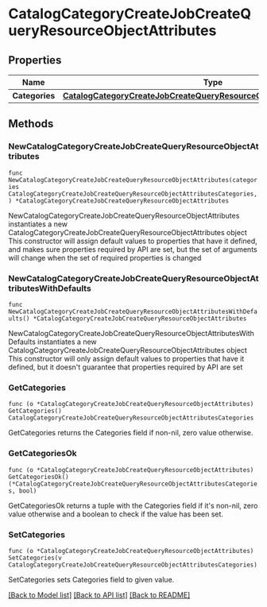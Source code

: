 # CatalogCategoryCreateJobCreateQueryResourceObjectAttributes

## Properties

Name | Type | Description | Notes
------------ | ------------- | ------------- | -------------
**Categories** | [**CatalogCategoryCreateJobCreateQueryResourceObjectAttributesCategories**](CatalogCategoryCreateJobCreateQueryResourceObjectAttributesCategories.md) |  | 

## Methods

### NewCatalogCategoryCreateJobCreateQueryResourceObjectAttributes

`func NewCatalogCategoryCreateJobCreateQueryResourceObjectAttributes(categories CatalogCategoryCreateJobCreateQueryResourceObjectAttributesCategories, ) *CatalogCategoryCreateJobCreateQueryResourceObjectAttributes`

NewCatalogCategoryCreateJobCreateQueryResourceObjectAttributes instantiates a new CatalogCategoryCreateJobCreateQueryResourceObjectAttributes object
This constructor will assign default values to properties that have it defined,
and makes sure properties required by API are set, but the set of arguments
will change when the set of required properties is changed

### NewCatalogCategoryCreateJobCreateQueryResourceObjectAttributesWithDefaults

`func NewCatalogCategoryCreateJobCreateQueryResourceObjectAttributesWithDefaults() *CatalogCategoryCreateJobCreateQueryResourceObjectAttributes`

NewCatalogCategoryCreateJobCreateQueryResourceObjectAttributesWithDefaults instantiates a new CatalogCategoryCreateJobCreateQueryResourceObjectAttributes object
This constructor will only assign default values to properties that have it defined,
but it doesn't guarantee that properties required by API are set

### GetCategories

`func (o *CatalogCategoryCreateJobCreateQueryResourceObjectAttributes) GetCategories() CatalogCategoryCreateJobCreateQueryResourceObjectAttributesCategories`

GetCategories returns the Categories field if non-nil, zero value otherwise.

### GetCategoriesOk

`func (o *CatalogCategoryCreateJobCreateQueryResourceObjectAttributes) GetCategoriesOk() (*CatalogCategoryCreateJobCreateQueryResourceObjectAttributesCategories, bool)`

GetCategoriesOk returns a tuple with the Categories field if it's non-nil, zero value otherwise
and a boolean to check if the value has been set.

### SetCategories

`func (o *CatalogCategoryCreateJobCreateQueryResourceObjectAttributes) SetCategories(v CatalogCategoryCreateJobCreateQueryResourceObjectAttributesCategories)`

SetCategories sets Categories field to given value.



[[Back to Model list]](../README.md#documentation-for-models) [[Back to API list]](../README.md#documentation-for-api-endpoints) [[Back to README]](../README.md)


